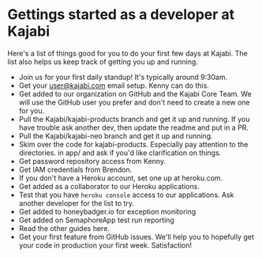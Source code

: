 # Gettings started as a developer at Kajabi

Here's a list of things good for you to do your first few days at Kajabi.
The list also helps us keep track of getting you up and running.

* Join us for your first daily standup!  It's typically around 9:30am.
* Get your user@kajabi.com email setup.  Kenny can do this.
* Get added to our organization on GitHub and the Kajabi Core Team.  We will use the
  GitHub user you prefer and don't need to create a new one for you.
* Pull the Kajabi/kajabi-products branch and get it up and running.  If you have
  trouble ask another dev, then update the readme and put in a PR.
* Pull the Kajabi/kajabi-neo branch and get it up and running.
* Skim over the code for kajabi-products.  Especially pay attention to the directories.
  in app/ and ask if you'd like clarification on things.
* Get password repository access from Kenny.
* Get IAM credentials from Brendon.
* If you don't have a Heroku account, set one up at heroku.com.
* Get added as a collaborator to our Heroku applications.
* Test that you have `heroku console` access to our applications.  Ask another developer
  for the list to try.
* Get added to honeybadger.io for exception monitoring
* Get added on SemaphoreApp test run reporting
* Read the other guides here.
* Get your first feature from GitHub issues.  We'll help you to hopefully get your code
  in production your first week.  Satisfaction!
